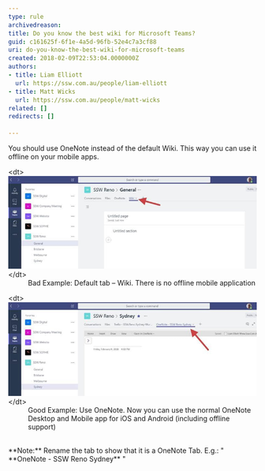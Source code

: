 ```yaml
---
type: rule
archivedreason: 
title: Do you know the best wiki for Microsoft Teams?
guid: c161625f-6f1e-4a5d-96fb-52e4c7a3cf88
uri: do-you-know-the-best-wiki-for-microsoft-teams
created: 2018-02-09T22:53:04.0000000Z
authors:
- title: Liam Elliott
  url: https://ssw.com.au/people/liam-elliott
- title: Matt Wicks
  url: https://ssw.com.au/people/matt-wicks
related: []
redirects: []

---
```


You should use OneNote instead of the default Wiki. This way you can use it offline on your mobile apps.


<!--endintro-->
<dl class="badImage">&lt;dt&gt;<img src="teams-best-wiki-1.jpg" alt="teams-best-wiki-1.jpg" style="width:800px;">&lt;/dt&gt;<dd>Bad Example: Default tab – Wiki. There is no offline mobile application</dd></dl><dl class="goodImage">&lt;dt&gt; 
      <img src="teams-best-wiki-2.jpg" alt="teams-best-wiki-2.jpg" style="width:800px;"> 
   &lt;/dt&gt;<dd>Good Example: Use OneNote. Now you can use the normal OneNote Desktop and Mobile app for iOS and Android (including offline support)<br><br></dd></dl>
**Note:** Rename the tab to show that it is a OneNote Tab. E.g.: " **OneNote - SSW Reno Sydney** "
